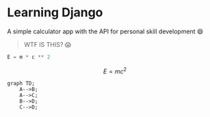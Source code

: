# Learning Django

A simple calculator app with the API for personal skill development :smile:

> WTF IS THIS? :scream:

```python
E = m * c ** 2
```

$$
E = mc^2
$$

```mermaid
graph TD;
    A-->B;
    A-->C;
    B-->D;
    C-->D;
```
